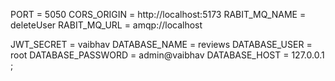  PORT = 5050
CORS_ORIGIN = http://localhost:5173
RABIT_MQ_NAME =  deleteUser
RABIT_MQ_URL = amqp://localhost

JWT_SECRET = vaibhav
DATABASE_NAME = reviews
DATABASE_USER = root
DATABASE_PASSWORD = admin@vaibhav
DATABASE_HOST = 127.0.0.1
;